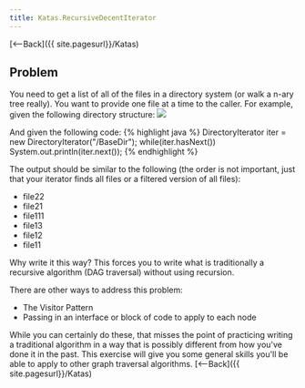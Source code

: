 ```yaml
---
title: Katas.RecursiveDecentIterator
---
```

[<--Back]({{ site.pagesurl}}/Katas)
## Problem
You need to get a list of all of the files in a directory system (or walk a n-ary tree really). You want to provide one file at a time to the caller. For example, given the following directory structure:
![](images/http://yuml.me/diagram/dir:td;scruffy/class/%5B(Dir)BaseDir%5D%5E%5B(Dir)SubDir1%5D,%20%5B(Dir)SubDir1%5D%5E%5Bfile11%5D,%20%5B(Dir)SubDir1%5D%5E%5Bfile12%5D,%20%5B(Dir)SubDir1%5D%5E%5Bfile13%5D,%20%5B(Dir)SubDir1%5D%5E%5B(Dir)SubSubDir%5D,%20%5B(Dir)SubSubDir%5D%5E%5Bfile111%5D,%20%5B(Dir)BaseDir%5D%5E%5B(Dir)SubDir2%5D,%20%5B(Dir)SubDir2%5D%5E%5Bfile21%5D,%20%5B(Dir)SubDir2%5D%5E%5Bfile22%5D,%20%5B(Dir)BaseDir%5D%5E%5B(Dir)SubDir3%5D)

And given the following code:
{% highlight java %}
DirectoryIterator iter = new DirectoryIterator("/BaseDir");
while(iter.hasNext())
   System.out.println(iter.next());
{% endhighlight %}

The output should be similar to the following (the order is not important, just that your iterator finds all files or a filtered version of all files):
* file22
* file21
* file111
* file13
* file12
* file11

Why write it this way? This forces you to write what is traditionally a recursive algorithm (DAG traversal) without using recursion.

There are other ways to address this problem:
* The Visitor Pattern
* Passing in an interface or block of code to apply to each node

While you can certainly do these, that misses the point of practicing writing a traditional algorithm in a way that is possibly different from how you've done it in the past. This exercise will give you some general skills you'll be able to apply to other graph traversal algorithms.
[<--Back]({{ site.pagesurl}}/Katas)
